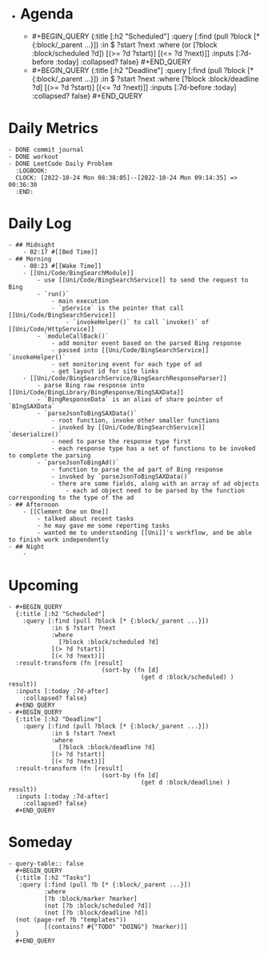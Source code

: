 - # Agenda
	- #+BEGIN_QUERY
	  {:title [:h2 "Scheduled"]
	    :query [:find (pull ?block [* {:block/_parent ...}])
	            :in $ ?start ?next
	            :where
	            (or
	              [?block :block/scheduled ?d])
	            [(>= ?d ?start)]
	            [(<= ?d ?next)]]
	  :inputs [:7d-before :today]
	    :collapsed? false}
	  #+END_QUERY
	- #+BEGIN_QUERY
	  {:title [:h2 "Deadline"]
	    :query [:find (pull ?block [* {:block/_parent ...}])
	            :in $ ?start ?next
	            :where
	              [?block :block/deadline ?d]
	            [(>= ?d ?start)]
	            [(<= ?d ?next)]]
	    :inputs [:7d-before :today]
	    :collapsed? false}
	  #+END_QUERY
# Daily Metrics
	- DONE commit journal
	- DONE workout
	- DONE LeetCode Daily Problem
	  :LOGBOOK:
	  CLOCK: [2022-10-24 Mon 08:38:05]--[2022-10-24 Mon 09:14:35] =>  00:36:30
	  :END:
# Daily Log
	- ## Midnight
		- 02:17 #[[Bed Time]]
	- ## Morning
		- 08:23 #[[Wake Time]]
		- [[Uni/Code/BingSearchModule]]
			- use [[Uni/Code/BingSearchService]] to send the request to Bing
			- `run()`
				- main execution
				- `pService` is the pointer that call [[Uni/Code/BingSearchService]]
					- `invokeHelper()` to call `invoke()` of [[Uni/Code/HttpService]]
			- `moduleCallBack()`
				- add monitor event based on the parsed Bing response
				- passed into [[Uni/Code/BingSearchService]] `invokeHelper()`
				- set monitoring event for each type of ad
				- get layout id for site links
		- [[Uni/Code/BingSearchService/BingSearchResponseParser]]
			- parse Bing raw response into [[Uni/Code/BingLibrary/BingResponse/BingSAXData]]
			- `BingResponseData` is an alias of share pointer of `BIngSAXData`
			- `parseJsonToBingSAXData()`
				- root function, invoke other smaller functions
				- invoked by [[Uni/Code/BingSearchService]] `deserialize()`
				- need to parse the response type first
				- each response type has a set of functions to be invoked to complete the parsing
			- `parseJsonToBingAd()`
				- function to parse the ad part of Bing response
				- invoked by `parseJsonToBingSAXData()`
				- there are some fields, along with an array of ad objects
					- each ad object need to be parsed by the function corresponding to the type of the ad
	- ## Afternoon
		- [[Clement One on One]]
			- talked about recent tasks
			- he may gave me some reporting tasks
			- wanted me to understanding [[Uni]]'s workflow, and be able to finish work independently
	- ## Night
		-
# Upcoming
	- #+BEGIN_QUERY
	  {:title [:h2 "Scheduled"]
	    :query [:find (pull ?block [* {:block/_parent ...}])
	            :in $ ?start ?next
	            :where
	              [?block :block/scheduled ?d]
	            [(> ?d ?start)]
	            [(< ?d ?next)]]
	  :result-transform (fn [result]
	                          (sort-by (fn [d]
	                                     (get d :block/scheduled) ) result))    
	  :inputs [:today :7d-after]
	    :collapsed? false}
	  #+END_QUERY
	- #+BEGIN_QUERY
	  {:title [:h2 "Deadline"]
	    :query [:find (pull ?block [* {:block/_parent ...}])
	            :in $ ?start ?next
	            :where
	              [?block :block/deadline ?d]
	            [(> ?d ?start)]
	            [(< ?d ?next)]]
	  :result-transform (fn [result]
	                          (sort-by (fn [d]
	                                     (get d :block/deadline) ) result))    
	  :inputs [:today :7d-after]
	    :collapsed? false}
	  #+END_QUERY
# Someday
	- query-table:: false
	  #+BEGIN_QUERY
	  {:title [:h2 "Tasks"]
	   :query [:find (pull ?b [* {:block/_parent ...}])
	          :where
	          [?b :block/marker ?marker]
	          (not [?b :block/scheduled ?d])
	          (not [?b :block/deadline ?d])
	  (not (page-ref ?b "templates"))
	          [(contains? #{"TODO" "DOING"} ?marker)]]
	  }
	  #+END_QUERY